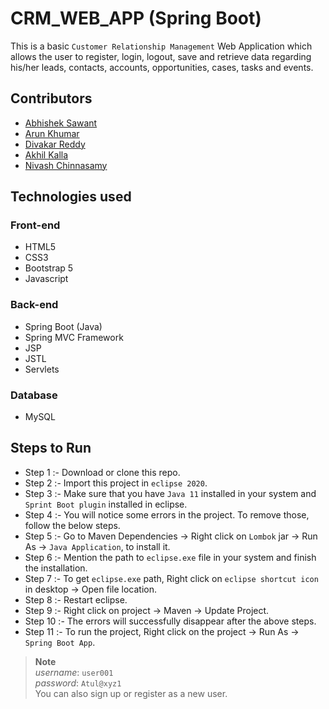 # CRM_WEB_APP (Spring Boot)
This is a basic `Customer Relationship Management` Web Application which allows the user to register, login, logout, save and retrieve data regarding his/her leads, contacts, accounts, opportunities, cases, tasks and events.

## Contributors
- [Abhishek Sawant](https://github.com/abhisheksawant807)
- [Arun Khumar](https://github.com/arunuj14)
- [Divakar Reddy](https://github.com/divakarReddy082)
- [Akhil Kalla](https://github.com/Ackerman143)
- [Nivash Chinnasamy](https://github.com/Nivash1025)

## Technologies used

### Front-end
- HTML5
- CSS3
- Bootstrap 5
- Javascript

### Back-end
- Spring Boot (Java)
- Spring MVC Framework
- JSP
- JSTL
- Servlets

### Database
- MySQL




## Steps to Run

- Step 1  :- Download or clone this repo.
- Step 2  :- Import this project in `eclipse 2020`.
- Step 3  :- Make sure that you have `Java 11` installed in your system and `Sprint Boot plugin` installed in eclipse.
- Step 4  :- You will notice some errors in the project. To remove those, follow the below steps.
- Step 5  :- Go to Maven Dependencies -> Right click on `Lombok` jar -> Run As -> `Java Application`, to install it.
- Step 6  :- Mention the path to `eclipse.exe` file in your system and finish the installation.
- Step 7  :- To get `eclipse.exe` path, Right click on `eclipse shortcut icon` in desktop -> Open file location.
- Step 8  :- Restart eclipse.
- Step 9  :- Right click on project -> Maven -> Update Project.
- Step 10 :- The errors will successfully disappear after the above steps.
- Step 11 :- To run the project, Right click on the project -> Run As -> `Spring Boot App`.

> **Note**
> <br> *username*: `user001`
> <br> *password*: `Atul@xyz1`
> <br>You can also sign up or register as a new user.
